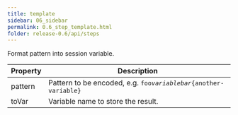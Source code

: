 ```yaml
---
title: template
sidebar: 06_sidebar
permalink: 0.6_step_template.html
folder: release-0.6/api/steps
---
```


Format pattern into session variable. 

| Property | Description |
| ------- | -------- |
| pattern | Pattern to be encoded, e.g. <code>foo${variable}bar${another-variable}</code>  |
| toVar | Variable name to store the result.  |

